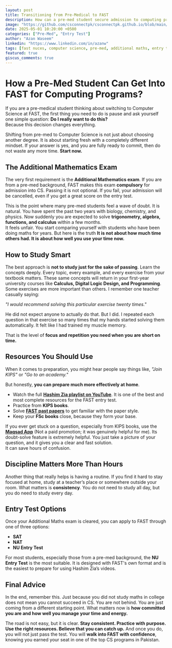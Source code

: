 ```yaml
---
layout: post
title: Transitioning from Pre-Medical to FAST
description: How can a pre-med student secure admission to computing programs at FAST?
image: "https://github.com/csconnectpk/csconnectpk.github.io/blob/main/images/nuces.jpeg"
date: 2025-05-01 10:20:00 +0500
categories: ["Pre-Med", "Entry Test"]
author: "Azan Waseem"
linkedin: "https://www.linkedin.com/in/azanw"
tags: [fast nuces, computer science, pre-med, additional maths, entry test]
featured: true
giscus_comments: true
---
```


# How a Pre-Med Student Can Get Into FAST for Computing Programs?

If you are a pre-medical student thinking about switching to Computer Science at FAST, the first thing you need to do is pause and ask yourself one simple question: **Do I really want to do this?**  
Because this decision changes everything.

Shifting from pre-med to Computer Science is not just about choosing another degree. It is about starting fresh with a completely different mindset. If your answer is yes, and you are fully ready to commit, then do not waste any more time. **Start now.**

## The Additional Mathematics Exam

The very first requirement is the **Additional Mathematics exam**. If you are from a pre-med background, FAST makes this exam **compulsory** for admission into CS. Passing it is not optional. If you fail, your admission will be cancelled, even if you get a great score on the entry test.

This is the point where many pre-med students feel a wave of doubt. It is natural. You have spent the past two years with biology, chemistry, and physics. Now suddenly you are expected to solve **trigonometry, algebra, functions, and calculus** within a few months.  
It feels unfair. You start comparing yourself with students who have been doing maths for years. But here is the truth **It is not about how much time others had. It is about how well you use your time now.**

## How to Study Smart

The best approach is **not to study just for the sake of passing**. Learn the concepts deeply. Every topic, every example, and every exercise from your textbook matters. These same concepts will return in your first-year university courses like **Calculus, Digital Logic Design, and Programming**. Some exercises are more important than others. I remember one teacher casually saying:  

*"I would recommend solving this particular exercise twenty times."*  

He did not expect anyone to actually do that. But I did. I repeated each question in that exercise so many times that my hands started solving them automatically. It felt like I had trained my muscle memory.  

That is the level of **focus and repetition you need when you are short on time.**

## Resources You Should Use

When it comes to preparation, you might hear people say things like, *"Join KIPS"* or *"Go to an academy."*  

But honestly, **you can prepare much more effectively at home**.

- Watch the full **<a class="resource" href="https://youtube.com/playlist?list=PL5b9mn6-ELrHhjcb17nu1d8Zxcogj2gFP&si=5_i8goKLi5YUURI_" target="_blank">Hashim Zia playlist on YouTube</a>**. It is one of the best and most complete resources for the FAST entry test.
- Practice from **KIPS books**.
- Solve **<a class="resource" href="https://youtube.com/playlist?list=PL5b9mn6-ELrGzCLF4mypzRNHQaa24BtH6&si=rvFpLJHkGke4KC-t" target="_blank">FAST past papers</a>** to get familiar with the paper style.
- Keep your **FSc books** close, because they form your base.

If you ever get stuck on a question, especially from KIPS books, use the **<a class="resource" href="https://play.google.com/store/apps/details?id=io.maqsad" target="_blank">Maqsad App</a>** (Not a paid promotion; it was genuinely helpful for me). Its doubt-solve feature is extremely helpful. You just take a picture of your question, and it gives you a clear and fast solution.  
It can save hours of confusion.

## Discipline Matters More Than Hours

Another thing that really helps is having a routine. If you find it hard to stay focused at home, study at a teacher’s place or somewhere outside your room. What matters is **consistency**. You do not need to study all day, but you do need to study every day.

## Entry Test Options

Once your Additional Maths exam is cleared, you can apply to FAST through one of three options:

- **SAT**
- **NAT**
- **NU Entry Test**

For most students, especially those from a pre-med background, the **NU Entry Test** is the most suitable. It is designed with FAST's own format and is the easiest to prepare for using Hashim Zia’s videos.

## Final Advice

In the end, remember this. Just because you did not study maths in college does not mean you cannot succeed in CS. You are not behind. You are just coming from a different starting point. What matters now is **how committed you are and how well you manage your time and energy.**

The road is not easy, but it is clear. **Stay consistent. Practice with purpose. Use the right resources. Believe that you can catch up.** And once you do, you will not just pass the test. You will **walk into FAST with confidence**, knowing you earned your seat in one of the top CS programs in Pakistan.
